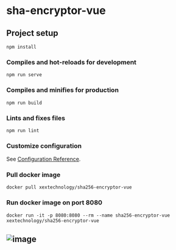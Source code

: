 # sha-encryptor-vue

## Project setup
```
npm install
```

### Compiles and hot-reloads for development
```
npm run serve
```

### Compiles and minifies for production
```
npm run build
```

### Lints and fixes files
```
npm run lint
```

### Customize configuration
See [Configuration Reference](https://cli.vuejs.org/config/).

### Pull docker image
```
docker pull xextechnology/sha256-encryptor-vue
```

### Run docker image on port 8080
```
docker run -it -p 8080:8080 --rm --name sha256-encryptor-vue xextechnology/sha256-encryptor-vue
```

## ![image](https://user-images.githubusercontent.com/109468469/179416102-91fc83ad-f4d4-471a-98e3-a12db2418376.png)

